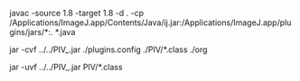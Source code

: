   javac -source 1.8 -target 1.8 -d . -cp /Applications/ImageJ.app/Contents/Java/ij.jar:/Applications/ImageJ.app/plugins/jars/*:. *.java 

  jar -cvf ../../PIV_.jar ./plugins.config ./PIV/*.class ./org

  jar -uvf ../../PIV_.jar PIV/*.class
